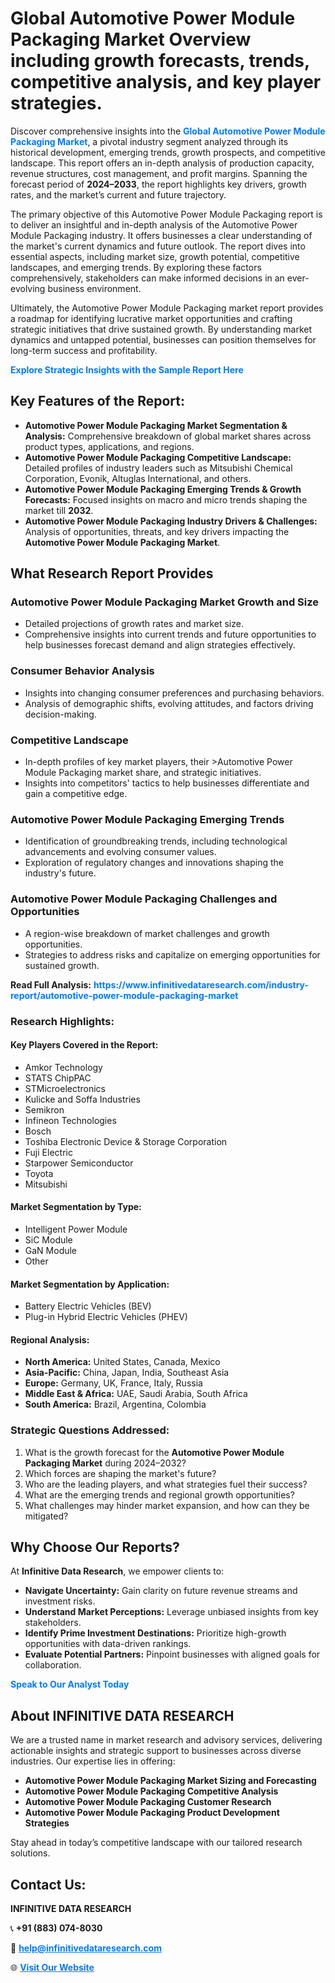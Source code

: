 <h1>Global Automotive Power Module Packaging Market Overview including growth forecasts, trends, competitive analysis, and key player strategies.</h1>
<p>
Discover comprehensive insights into the 
<a href="https://www.infinitivedataresearch.com/industry-report/automotive-power-module-packaging-market" rel="dofollow" style="color: #007BFF; text-decoration: none;"><strong>Global Automotive Power Module Packaging Market</strong></a>, a pivotal industry segment analyzed through its historical development, emerging trends, growth prospects, and competitive landscape. This report offers an in-depth analysis of production capacity, revenue structures, cost management, and profit margins. Spanning the forecast period of <strong>2024–2033</strong>, the report highlights key drivers, growth rates, and the market’s current and future trajectory.
</p>
<p>
The primary objective of this Automotive Power Module Packaging report is to deliver an insightful and in-depth analysis of the Automotive Power Module Packaging industry. It offers businesses a clear understanding of the market's current dynamics and future outlook. The report dives into essential aspects, including market size, growth potential, competitive landscapes, and emerging trends. By exploring these factors comprehensively, stakeholders can make informed decisions in an ever-evolving business environment.
</p>
<p>
Ultimately, the Automotive Power Module Packaging market report provides a roadmap for identifying lucrative market opportunities and crafting strategic initiatives that drive sustained growth. By understanding market dynamics and untapped potential, businesses can position themselves for long-term success and profitability.
</p>
<p>
<a href="https://www.infinitivedataresearch.com/request-sample/reportId=106922" style="color: #007BFF; text-decoration: none;"><strong>Explore Strategic Insights with the Sample Report Here</strong></a>
</p>

<h2>Key Features of the Report:</h2>
<ul>
<li><strong>Automotive Power Module Packaging Market Segmentation & Analysis:</strong> Comprehensive breakdown of global market shares across product types, applications, and regions.</li>
<li><strong>Automotive Power Module Packaging Competitive Landscape:</strong> Detailed profiles of industry leaders such as Mitsubishi Chemical Corporation, Evonik, Altuglas International, and others.</li>
<li><strong>Automotive Power Module Packaging Emerging Trends & Growth Forecasts:</strong> Focused insights on macro and micro trends shaping the market till <strong>2032</strong>.</li>
<li><strong>Automotive Power Module Packaging Industry Drivers & Challenges:</strong> Analysis of opportunities, threats, and key drivers impacting the <strong>Automotive Power Module Packaging Market</strong>.</li>
</ul>

<h2>What Research Report Provides</h2>
<h3>Automotive Power Module Packaging Market Growth and Size</h3>
<ul>
<li>Detailed projections of growth rates and market size.</li>
<li>Comprehensive insights into current trends and future opportunities to help businesses forecast demand and align strategies effectively.</li>
</ul>

<h3>Consumer Behavior Analysis</h3>
<ul>
<li>Insights into changing consumer preferences and purchasing behaviors.</li>
<li>Analysis of demographic shifts, evolving attitudes, and factors driving decision-making.</li>
</ul>

<h3>Competitive Landscape</h3>
<ul>
<li>In-depth profiles of key market players, their >Automotive Power Module Packaging market share, and strategic initiatives.</li>
<li>Insights into competitors' tactics to help businesses differentiate and gain a competitive edge.</li>
</ul>

<h3>Automotive Power Module Packaging Emerging Trends</h3>
<ul>
<li>Identification of groundbreaking trends, including technological advancements and evolving consumer values.</li>
<li>Exploration of regulatory changes and innovations shaping the industry's future.</li>
</ul>

<h3>Automotive Power Module Packaging Challenges and Opportunities</h3>
<ul>
<li>A region-wise breakdown of market challenges and growth opportunities.</li>
<li>Strategies to address risks and capitalize on emerging opportunities for sustained growth.</li>
</ul>
<p><strong>Read Full Analysis:</strong> <a href="https://www.infinitivedataresearch.com/industry-report/automotive-power-module-packaging-market" rel="dofollow" style="color: #007BFF; text-decoration: none;"><strong>https://www.infinitivedataresearch.com/industry-report/automotive-power-module-packaging-market</strong></a></p>
<h3>Research Highlights:</h3>
<h4>Key Players Covered in the Report:</h4>
<ul><li>Amkor Technology</li><li>STATS ChipPAC</li><li>STMicroelectronics</li><li>Kulicke and Soffa Industries</li><li>Semikron</li><li>Infineon Technologies</li><li>Bosch</li><li>Toshiba Electronic Device &amp; Storage Corporation</li><li>Fuji Electric</li><li>Starpower Semiconductor</li><li>Toyota</li><li>Mitsubishi</li></ul>
<h4>Market Segmentation by Type:</h4>
<ul><li>Intelligent Power Module</li><li>SiC Module</li><li>GaN Module</li><li>Other</li></ul>
<h4>Market Segmentation by Application:</h4>
<ul><li>Battery Electric Vehicles (BEV)</li><li>Plug-in Hybrid Electric Vehicles (PHEV)</li></ul>

<h4>Regional Analysis:</h4>
<ul>
<li><strong>North America:</strong> United States, Canada, Mexico</li>
<li><strong>Asia-Pacific:</strong> China, Japan, India, Southeast Asia</li>
<li><strong>Europe:</strong> Germany, UK, France, Italy, Russia</li>
<li><strong>Middle East & Africa:</strong> UAE, Saudi Arabia, South Africa</li>
<li><strong>South America:</strong> Brazil, Argentina, Colombia</li>
</ul>

<h3>Strategic Questions Addressed:</h3>
<ol>
<li>What is the growth forecast for the <strong>Automotive Power Module Packaging Market</strong> during 2024–2032?</li>
<li>Which forces are shaping the market's future?</li>
<li>Who are the leading players, and what strategies fuel their success?</li>
<li>What are the emerging trends and regional growth opportunities?</li>
<li>What challenges may hinder market expansion, and how can they be mitigated?</li>
</ol>

<h2>Why Choose Our Reports?</h2>
<p>At <strong>Infinitive Data Research</strong>, we empower clients to:</p>
<ul>
<li><strong>Navigate Uncertainty:</strong> Gain clarity on future revenue streams and investment risks.</li>
<li><strong>Understand Market Perceptions:</strong> Leverage unbiased insights from key stakeholders.</li>
<li><strong>Identify Prime Investment Destinations:</strong> Prioritize high-growth opportunities with data-driven rankings.</li>
<li><strong>Evaluate Potential Partners:</strong> Pinpoint businesses with aligned goals for collaboration.</li>
</ul>
<p><a href="https://www.infinitivedataresearch.com/industry-report/automotive-power-module-packaging-market" rel="dofollow" style="color: #007BFF; text-decoration: none;"><strong>Speak to Our Analyst Today</strong></a></p>

<h2>About INFINITIVE DATA RESEARCH</h2>
<p>We are a trusted name in market research and advisory services, delivering actionable insights and strategic support to businesses across diverse industries. Our expertise lies in offering:</p>
<ul>
<li><strong>Automotive Power Module Packaging Market Sizing and Forecasting</strong></li>
<li><strong>Automotive Power Module Packaging Competitive Analysis</strong></li>
<li><strong>Automotive Power Module Packaging Customer Research</strong></li>
<li><strong>Automotive Power Module Packaging Product Development Strategies</strong></li>
</ul>
<p>Stay ahead in today’s competitive landscape with our tailored research solutions.</p>

<h2>Contact Us:</h2>
<p><strong>INFINITIVE DATA RESEARCH</strong></p>
<p>📞 <strong>+91 (883) 074-8030</strong></p>
<p>📧 <strong><a href="mailto:help@infinitivedataresearch.com" style="color: #007BFF;">help@infinitivedataresearch.com</a></strong></p>
<p>🌐 <strong><a href="https://www.infinitivedataresearch.com" rel="dofollow" style="color: #007BFF;">Visit Our Website</a></strong></p>